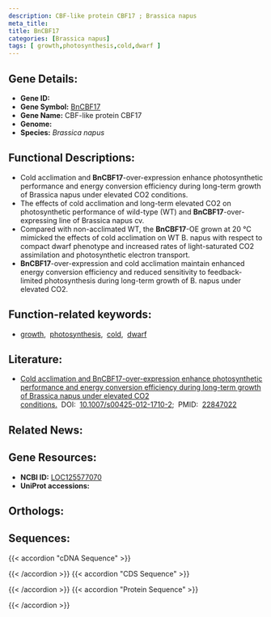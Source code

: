 ```yaml
---
description: CBF-like protein CBF17 ; Brassica napus
meta_title:
title: BnCBF17
categories: [Brassica napus]
tags: [ growth,photosynthesis,cold,dwarf ]
---
```


## Gene Details:
- **Gene ID:** []()
- **Gene Symbol:** <u>BnCBF17</u>
- **Gene Name:** CBF-like protein CBF17
- **Genome:** []()
- **Species:** *Brassica napus*

## Functional Descriptions:
   - Cold acclimation and **BnCBF17**-over-expression enhance photosynthetic performance and energy conversion efficiency during long-term growth of Brassica napus under elevated CO2 conditions.
   - The effects of cold acclimation and long-term elevated CO2 on photosynthetic performance of wild-type (WT) and **BnCBF17**-over-expressing line of Brassica napus cv. 
   - Compared with non-acclimated WT, the **BnCBF17**-OE grown at 20 °C mimicked the effects of cold acclimation on WT B. napus with respect to compact dwarf phenotype and increased rates of light-saturated CO2 assimilation and photosynthetic electron transport.
   - **BnCBF17**-over-expression and cold acclimation maintain enhanced energy conversion efficiency and reduced sensitivity to feedback-limited photosynthesis during long-term growth of B. napus under elevated CO2. 

## Function-related keywords:
   - [growth](/tags/growth/),&nbsp;&nbsp;[photosynthesis](/tags/photosynthesis/),&nbsp;&nbsp;[cold](/tags/cold/),&nbsp;&nbsp;[dwarf](/tags/dwarf/)

## Literature:
   - [Cold acclimation and BnCBF17-over-expression enhance photosynthetic performance and energy conversion efficiency during long-term growth of Brassica napus under elevated CO2 conditions.](https://doi.org/10.1007/s00425-012-1710-2)&nbsp;&nbsp;DOI:&nbsp;&nbsp;[10.1007/s00425-012-1710-2](https://doi.org/10.1007/s00425-012-1710-2);&nbsp;&nbsp;PMID:&nbsp;&nbsp;[22847022](https://pubmed.ncbi.nlm.nih.gov/22847022/)

## Related News:

## Gene Resources:
- **NCBI ID:**  [LOC125577070](https://www.ncbi.nlm.nih.gov/gene/?term=LOC125577070)
- **UniProt accessions:**  [](https://www.uniprot.org/uniprotkb//entry)

## Orthologs:

## Sequences:
{{< accordion "cDNA Sequence" >}}

{{< /accordion >}}
{{< accordion "CDS Sequence" >}}

{{< /accordion >}}
{{< accordion "Protein Sequence" >}}

{{< /accordion >}}

